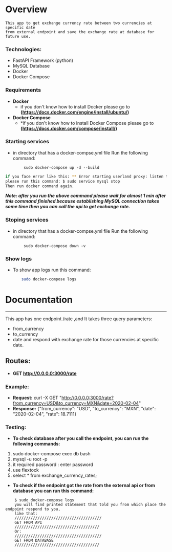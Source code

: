 # Overview
    This app to get exchange currency rate between two currencies at specific date
    from external endpoint and save the exchange rate at database for future use.

### Technologies:
- FastAPI Framework (python)
- MySQL Database
- Docker
- Docker Compose
### Requirements
  - **Docker** 
    - if you don't know how to install Docker please go to **(https://docs.docker.com/engine/install/ubuntu/)**
  - **Docker Compose**
    - *if you don't know how to install Docker Compose please go to **(https://docs.docker.com/compose/install/)**
  
### Starting services

- in directory that has a docker-compse.yml file Run the following command:
```
        sudo docker-compose up -d --build
```
```sh
if you face error like this: ** Error starting userland proxy: listen tcp 0.0.0.0:3306: bind: address already in use **
please run this command: $ sudo service mysql stop
Then run docker command again.
```
***Note: after you run the above command please wait for almost 1 min after this command finished 
        because establishing MySQL connection takes some time then you can call the api to get exchange rate.***

### Stoping services

- in directory that has a docker-compse.yml file Run the following command:
```
        sudo docker-compose down -v
```

### Show logs
- To show app logs run this command:
```sh
       sudo docker-compose logs
```
# Documentation
-------------------------------------------------------------------------------------------
This app has one endpoint /rate ,and It takes three query parameters:
- from_currency
- to_currency
- date
and respond with exchange rate for those currencies at specific date. 

## Routes:
- **GET http://0.0.0.0:3000/rate**
### Example:
- **Request:** curl -X GET "http://0.0.0.0:3000/rate?from_currency=USD&to_currency=MXN&date=2020-02-04"
- **Response:** {"from_currency": "USD", "to_currency": "MXN", "date": "2020-02-04", "rate": 18.7111}

### Testing:
- **To check database after you call the endpoint, you can run the following commands:**
 1. sudo docker-compose exec db bash
2. mysql -u root -p
3. it required password : enter password 
4. use flextock
5. select * from exchange_currency_rates;
- **To check if the endpoint got the rate from the external api or from database you can run this command:**
```
    $ sudo docker-compose logs
    you will find printed statement that told you from which place the endpoint respond to you,
    like that:
    //////////////////////////////////////
    GET FROM API
    /////////////////////////////////////
    Or:
    //////////////////////////////////////
    GET FROM DATABASE
    /////////////////////////////////////
```
        
